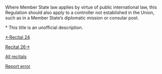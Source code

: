 
Where Member State law applies by virtue of public international law, this Regulation should also apply to a controller not established in the Union, such as in a Member State’s diplomatic mission or consular post.


\* This title is an unofficial description.




[←Recital 24](https://gdpr-info.eu/recitals/no-24/ "24 - Applicable to Controllers/Processors Not Established in the Union if Data Subjects Within the Union are Profiled")


[Recital 26→](https://gdpr-info.eu/recitals/no-26/ "26 - Not Applicable to Anonymous Data")


[All recitals](https://gdpr-info.eu/recitals/)

[Report error](https://gdpr-info.eu/gf/?TB_iframe=true&height=306 "Your message")

